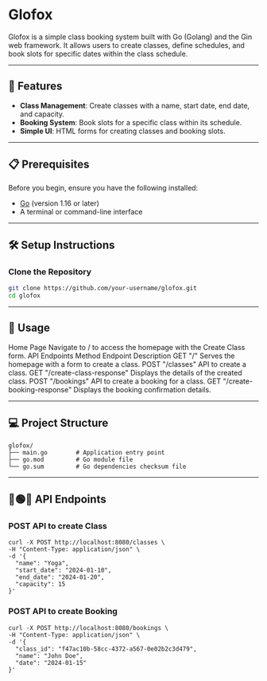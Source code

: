 # Glofox

Glofox is a simple class booking system built with Go (Golang) and the Gin web framework. It allows users to create classes, define schedules, and book slots for specific dates within the class schedule.

---

## 🚀 Features

- **Class Management**: Create classes with a name, start date, end date, and capacity.
- **Booking System**: Book slots for a specific class within its schedule.
- **Simple UI**: HTML forms for creating classes and booking slots.

---

## 📋 Prerequisites

Before you begin, ensure you have the following installed:

- [Go](https://golang.org/dl/) (version 1.16 or later)
- A terminal or command-line interface

---

## 🛠️ Setup Instructions

### Clone the Repository

```bash
git clone https://github.com/your-username/glofox.git
cd glofox
```

---

## 📖 Usage
Home Page
Navigate to / to access the homepage with the Create Class form.
API Endpoints
Method	Endpoint	Description
GET  "/"	Serves the homepage with a form to create a class.
POST	"/classes"	API to create a class.
GET  "/create-class-response"	Displays the details of the created class.
POST	"/bookings"	API to create a booking for a class.
GET  "/create-booking-response"	Displays the booking confirmation details.

---

## 💻 Project Structure

```
glofox/
├── main.go        # Application entry point
├── go.mod         # Go module file
└── go.sum         # Go dependencies checksum file
```

---

## 🔴🟢🔵 API Endpoints

### POST API to create Class 
```
curl -X POST http://localhost:8080/classes \
-H "Content-Type: application/json" \
-d '{
  "name": "Yoga",
  "start_date": "2024-01-10",
  "end_date": "2024-01-20",
  "capacity": 15
}'
```

### POST API to create Booking
```
curl -X POST http://localhost:8080/bookings \
-H "Content-Type: application/json" \
-d '{
  "class_id": "f47ac10b-58cc-4372-a567-0e02b2c3d479",
  "name": "John Doe",
  "date": "2024-01-15"
}'
```

